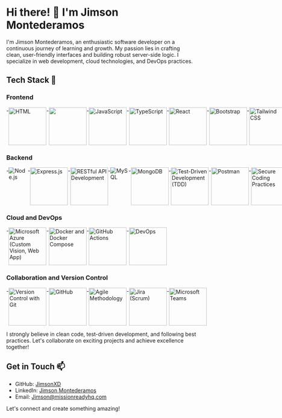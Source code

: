 # Hi there! 👋 I'm Jimson Montederamos

I'm Jimson Montederamos, an enthusiastic software developer on a continuous journey of learning and growth. My passion lies in crafting clean, user-friendly interfaces and building robust server-side logic. I specialize in web development, cloud technologies, and DevOps practices.

## Tech Stack 🚀

### Frontend
<div style="display: flex; gap: 40;">
- <img src="https://upload.wikimedia.org/wikipedia/commons/thumb/6/61/HTML5_logo_and_wordmark.svg/100px-HTML5_logo_and_wordmark.svg.png" alt="HTML" style="width: 100px; height: 100px;">
- <img src="https://i.pinimg.com/564x/68/e6/a1/68e6a101a546d9511de9fe35fadf3288.jpg" style="width: 100px; height: 100px;">
- <img src="https://www.freepnglogos.com/uploads/javascript/javascript-online-logo-for-website-0.png" alt="JavaScript" style="width: 100px; height: 100px;">
- <img src="https://upload.wikimedia.org/wikipedia/commons/thumb/4/4c/Typescript_logo_2020.svg/100px-Typescript_logo_2020.svg.png" alt="TypeScript" style="width: 100px; height: 100px;">
- <img src="https://upload.wikimedia.org/wikipedia/commons/thumb/a/a7/React-icon.svg/100px-React-icon.svg.png" alt="React" style="width: 100px; height: 100px;">
- <img src="https://upload.wikimedia.org/wikipedia/commons/thumb/b/b2/Bootstrap_logo.svg/100px-Bootstrap_logo.svg.png" alt="Bootstrap" style="width: 100px; height: 100px;">
- <img src="https://i.pinimg.com/564x/b3/31/b3/b331b3b70e4d2e38496f6a859e4e73df.jpg" alt="Tailwind CSS" style="width: 100px; height: 100px;">
- <img src="https://miro.medium.com/v2/resize:fit:1200/format:webp/1*RQwRLQ0yyCvYmRn_Nst5yg.png" alt="Jest" style="width: 100px; height: 100px;">
</div>

### Backend
<div style="display: flex; gap: 4;">
- <img src="https://upload.wikimedia.org/wikipedia/commons/thumb/d/d9/Node.js_logo.svg/100px-Node.js_logo.svg.png" alt="Node.js">
- <img src="https://i.pinimg.com/564x/36/9f/e7/369fe719a5e682dc66f03a3b13687f7f.jpg" alt="Express.js" style="width: 100px; height: 100px;">
- <img src="https://wiki.distech-controls.com/site-graphics-v2/restful-api-logo-01.png" alt="RESTful API Development" style="width: 100px; height: 100px;">
- <img src="https://upload.wikimedia.org/wikipedia/en/thumb/d/dd/MySQL_logo.svg/100px-MySQL_logo.svg.png" alt="MySQL">
- <img src="https://i.pinimg.com/564x/b5/d6/27/b5d62700b569fc99f02636488e42f26e.jpg" alt="MongoDB" style="width: 100px; height: 100px;">
- <img src="https://miro.medium.com/v2/resize:fit:978/1*jFw7ZZMoVcsEYM_fS33DBA.gif" alt="Test-Driven Development (TDD)" style="width: 100px; height: 100px;">
- <img src="https://i.pinimg.com/564x/3c/78/c3/3c78c33276b4bf901f496744e20492aa.jpg" alt="Postman" style="width: 100px; height: 100px;">
- <img src="https://i.pinimg.com/564x/46/d1/c5/46d1c53dac3d48c9b79c8bd58e376d59.jpg" alt="Secure Coding Practices" style="width: 100px; height: 100px;">
</div>

### Cloud and DevOps
<div style="display: flex; gap: 4;">
- <img src="http://www.aionsolution.com/wp-content/uploads/2017/10/microsoft-azure-640x401.png" alt="Microsoft Azure (Custom Vision, Web App)" style="width: 100px; height: 100px;">
- <img src="https://i.pinimg.com/736x/b3/e6/20/b3e6202f5356edebd8c8205623eef0f1.jpg" alt="Docker and Docker Compose" style="width: 100px; height: 100px;">
- <img src="https://i.pinimg.com/564x/ba/c9/8c/bac98cfbbd24b9e481e20da3fb138a62.jpg" alt="GitHub Actions" style="width: 100px; height: 100px;">
- <img src="https://cucumber.io/cucumber/media/blog/hiptest/devops-process.png" alt="DevOps" style="width: 100px; height: 100px;">
</div>

### Collaboration and Version Control
<div style="display: flex; gap: 4;">
- <img src="https://i.pinimg.com/564x/46/ed/f9/46edf955a0d469b62f9ed8fb55c534ea.jpg" alt="Version Control with Git" style="width: 100px; height: 100px;">
- <img src="https://1000logos.net/wp-content/uploads/2018/11/GitHub-logo-1024x592.jpg" alt="GitHub" style="width: 100px; height: 100px;">
- <img src="https://i.pinimg.com/564x/60/0a/ac/600aacef4d53d3139ffc017443d2c492.jpg" alt="Agile Methodology" style="width: 100px; height: 100px;">
- <img src="https://spyro-soft.com/wp-content/uploads/2022/10/jira-icon-300x300.png" alt="Jira (Scrum)" style="width: 100px; height: 100px;">
- <img src="https://i.pinimg.com/564x/03/3d/15/033d154d6cdb4c874ace55237e6beda4.jpg" alt="Microsoft Teams" style="width: 100px; height: 100px;">
</div>

I strongly believe in clean code, test-driven development, and following best practices. Let's collaborate on exciting projects and achieve excellence together!

## Get in Touch 📫

- GitHub: [JimsonXD](https://github.com/JimsonXD)
- LinkedIn: [Jimson Montederamos](https://www.linkedin.com/in/jimsonmontederamos/)
- Email: [Jimson@missionreadyhq.com](mailto:Jimson@missionreadyhq.com)

Let's connect and create something amazing!
